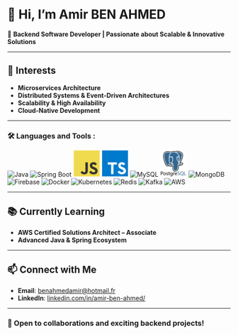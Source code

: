 # 👋 Hi, I’m Amir BEN AHMED  

🚀 **Backend Software Developer | Passionate about Scalable & Innovative Solutions**  

---

## 🎯 Interests  
- **Microservices Architecture**  
- **Distributed Systems & Event-Driven Architectures**  
- **Scalability & High Availability**  
- **Cloud-Native Development**  

---

### :hammer_and_wrench: Languages and Tools :  
<div>
  <img src="https://cdn.jsdelivr.net/gh/devicons/devicon@latest/icons/java/java-original.svg" title="Java" alt="Java" width="60" height="60"/>
  <img src="https://cdn.jsdelivr.net/gh/devicons/devicon@latest/icons/spring/spring-original.svg" title="Spring Boot" alt="Spring Boot" width="60" height="60"/>
  <img src="https://github.com/devicons/devicon/blob/master/icons/javascript/javascript-original.svg" title="JavaScript" alt="JavaScript" width="60" height="60"/>
  <img src="https://github.com/devicons/devicon/blob/master/icons/typescript/typescript-original.svg" title="TypeScript" alt="TypeScript" width="60" height="60"/>
  <img src="https://cdn.jsdelivr.net/gh/devicons/devicon@latest/icons/mysql/mysql-original.svg" title="MySQL" alt="MySQL" width="60" height="60"/>
  <img src="https://github.com/devicons/devicon/blob/master/icons/postgresql/postgresql-original-wordmark.svg" title="PostgreSQL" alt="PostgreSQL" width="60" height="60"/>
  <img src="https://cdn.jsdelivr.net/gh/devicons/devicon@latest/icons/mongodb/mongodb-original.svg" title="MongoDB" alt="MongoDB" width="60" height="60"/>
  <img src="https://cdn.jsdelivr.net/gh/devicons/devicon@latest/icons/firebase/firebase-plain.svg" title="Firebase" alt="Firebase" width="60" height="60"/>
  <img src="https://cdn.jsdelivr.net/gh/devicons/devicon@latest/icons/docker/docker-original.svg" title="Docker" alt="Docker" width="60" height="60"/>
  <img src="https://cdn.jsdelivr.net/gh/devicons/devicon@latest/icons/kubernetes/kubernetes-plain.svg" title="Kubernetes" alt="Kubernetes" width="60" height="60"/>
  <img src="https://cdn.jsdelivr.net/gh/devicons/devicon@latest/icons/redis/redis-original.svg" title="Redis" alt="Redis" width="60" height="60"/>
  <img src="https://cdn.jsdelivr.net/gh/devicons/devicon@latest/icons/apachekafka/apachekafka-original.svg" title="Kafka" alt="Kafka" width="60" height="60"/>
  <img src="https://www.svgrepo.com/show/353443/aws.svg" title="AWS" alt="AWS" width="60" height="60"/>
</div>

---

## 📚 Currently Learning  
- **AWS Certified Solutions Architect – Associate**  
- **Advanced Java & Spring Ecosystem**  

---

## 📫 Connect with Me  
- **Email**: [benahmedamir@hotmail.fr](mailto:benahmedamir@hotmail.fr)  
- **LinkedIn**: [linkedin.com/in/amir-ben-ahmed/](https://www.linkedin.com/in/amir-ben-ahmed/)  

---

### 🌱 Open to collaborations and exciting backend projects!  

